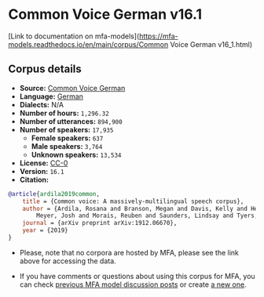 # Common Voice German v16.1

[Link to documentation on mfa-models](https://mfa-models.readthedocs.io/en/main/corpus/Common Voice German v16_1.html)

## Corpus details

- **Source:** [Common Voice German](https://voice.mozilla.org/en/datasets)
- **Language:** [German](https://en.wikipedia.org/wiki/German_language)
- **Dialects:** N/A
- **Number of hours:** `1,296.32`
- **Number of utterances:** `894,900`
- **Number of speakers:** `17,935`
  - **Female speakers:** `637`
  - **Male speakers:** `3,764`
  - **Unknown speakers:** `13,534`
- **License:** [CC-0](https://creativecommons.org/publicdomain/zero/1.0/)
- **Version:** `16.1`
- **Citation:**
```bibtex
@article{ardila2019common,
	title = {Common voice: A massively-multilingual speech corpus},
	author = {Ardila, Rosana and Branson, Megan and Davis, Kelly and Henretty, Michael and Kohler, Michael and
		Meyer, Josh and Morais, Reuben and Saunders, Lindsay and Tyers, Francis M and Weber, Gregor},
	journal = {arXiv preprint arXiv:1912.06670},
	year = {2019}
}
```

- Please, note that no corpora are hosted by MFA, please see the link above for accessing the data.

- If you have comments or questions about using this corpus for MFA, you can check [previous MFA model discussion posts](https://github.com/MontrealCorpusTools/mfa-models/discussions?discussions_q=Common+Voice+German+v16.1) or create [a new one](https://github.com/MontrealCorpusTools/mfa-models/discussions/new).
